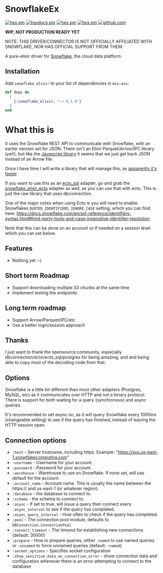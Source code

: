 # SnowflakeEx

[![hex.pm](https://img.shields.io/hexpm/v/snowflake_elixir.svg)](https://hex.pm/packages/snowflake_elixir)
[![hexdocs.pm](https://img.shields.io/badge/hex-docs-lightgreen.svg)](https://hexdocs.pm/snowflake_elixir/)
[![hex.pm](https://img.shields.io/hexpm/dt/snowflake_elixir.svg)](https://hex.pm/packages/snowflake_elixir)
[![hex.pm](https://img.shields.io/hexpm/l/snowflake_elixir.svg)](https://hex.pm/packages/snowflake_elixir)
[![github.com](https://img.shields.io/github/last-commit/joshuataylor/snowflake_elixir.svg)](https://github.com/joshuataylor/snowflake_elixir/commits/master)

**WIP, NOT PRODUCTION READY YET**

NOTE: THIS DRIVER/CONNECTOR IS NOT OFFICIALLY AFFILIATED WITH SNOWFLAKE, NOR HAS OFFICIAL SUPPORT FROM THEM.

A pure-elixir driver for [Snowflake](https://www.snowflake.com/), the cloud data platform.

## Installation

Add `snowflake_elixir` to your list of dependencies in `mix.exs`:

```elixir
def deps do
  [
    {:snowflake_elixir, "~> 0.1.0"}
  ]
end
```

# What this is

It uses the Snowflake REST API to communicate with Snowflake, with an earlier version set for JSON.
There isn't an Elixir Parquet/Arrow/IPC library (yet!), but like the [Javascript library](https://github.com/snowflakedb/snowflake-connector-nodejs)
it seems that we just get back JSON instead of an Arrow file.

Once I have time I will write a library that will manage this, as [apparently it's faster](https://www.snowflake.com/blog/fetching-query-results-from-snowflake-just-got-a-lot-faster-with-apache-arrow/)

If you want to use this as an [ecto_sql](https://github.com/elixir-ecto/ecto_sql) adapter, go and grab the [snowflake_elixir_ecto]() adapter
as well, as you can use that with ecto. This is just the raw library that uses dbconnection.

One of the major notes when using Ecto is you will need to enable Snowflakes `QUOTED_IDENTIFIERS_IGNORE_CASE` setting, which you can
find here: https://docs.snowflake.com/en/sql-reference/identifiers-syntax.html#third-party-tools-and-case-insensitive-identifier-resolution

Note that this can be done on an account or if needed on a session level which you can set below.

## Features
* Nothing yet :-(

## Short term Roadmap
- Support downloading multiple S3 chunks at the same time
- Implement testing the endpoints

## Long term roadmap
- Support Arrow/Parquet/IPC/etc
- Use a better login/session approach

## Thanks
I just want to thank the opensource community, especially dbconnection/ecto/ecto_sql/postgrex for being amazing, and
and being able to copy most of the decoding code from that.

## Options

Snowflake is a little bit different than most other adapters (Postgres, MySQL, etc) as it communicates over
HTTP and not a binary protocol. There is support for both waiting for a query (synchronous) and async queries.

It's recommended to set async on, as it will query Snowflake every 1000ms (changeable setting) to see if the
query has finished, instead of leaving the HTTP session open.

## Connection options

* `:host` - Server hostname, including https. Example: "https://xxx.us-east-1.snowflakecomputing.com"
* `:username` - Username for your account.
* `:password` - Password for your account.
* `:warehouse` - Warehouse to use on Snowflake. If none set, will use default for the account.
* `:account_name` - Account name. This is usually the name between the https:// and us-east-1 (or whatever region).
* `:database` - the database to connect to.
* `:schema` - the schema to connect to.
* `:async` - If set to true, will issue a query then connect every `:async_interval` to see if the query has completed.
* `:async_query_interval` - How often to check if the query has completed.
* `:pool` - The connection pool module, defaults to `DBConnection.ConnectionPool`
* `:connect_timeout` - The timeout for establishing new connections (default: 30000)
* `:prepare` - How to prepare queries, either `:named` to use named queries
  or `:unnamed` to force unnamed queries (default: `:named`)
* `:socket_options` - Specifies socket configuration
* `:show_sensitive_data_on_connection_error` - show connection data and
  configuration whenever there is an error attempting to connect to the
  database
